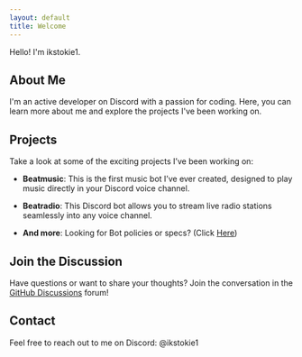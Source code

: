 ```yaml
---
layout: default
title: Welcome
---
```



Hello! I'm ikstokie1.

## About Me

I'm an active developer on Discord with a passion for coding. Here, you can learn more about me and explore the projects I've been working on.

## Projects

Take a look at some of the exciting projects I’ve been working on:

- **Beatmusic**: This is the first music bot I’ve ever created, designed to play music directly in your Discord voice channel.

- **Beatradio**: This Discord bot allows you to stream live radio stations seamlessly into any voice channel.

- **And more**:
  Looking for Bot policies or specs?
  (Click [Here](ikstokie1.github.io/bots))

## Join the Discussion

Have questions or want to share your thoughts? Join the conversation in the [GitHub Discussions](https://github.com/ikstokie1/ikstokie1.github.io/discussions) forum!

## Contact

Feel free to reach out to me on Discord: @ikstokie1
